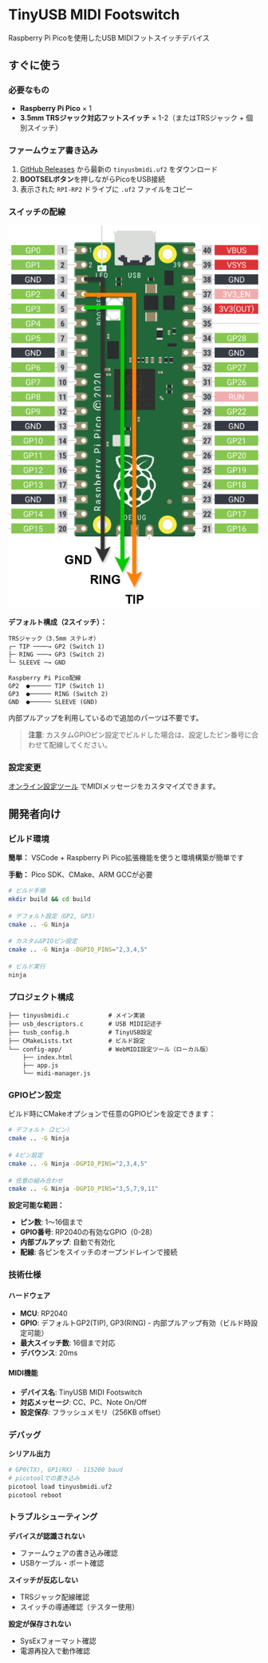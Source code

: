 # TinyUSB MIDI Footswitch

Raspberry Pi Picoを使用したUSB MIDIフットスイッチデバイス

## すぐに使う

### 必要なもの

- **Raspberry Pi Pico** × 1
- **3.5mm TRSジャック対応フットスイッチ** × 1-2（またはTRSジャック + 個別スイッチ）

### ファームウェア書き込み

1. [GitHub Releases](https://github.com/cho45/tinyusbmidi/releases) から最新の `tinyusbmidi.uf2` をダウンロード
2. **BOOTSELボタン**を押しながらPicoをUSB接続
3. 表示された `RPI-RP2` ドライブに `.uf2` ファイルをコピー

### スイッチの配線

![配線図]( ./doc/tinymidi.drawio.png )

**デフォルト構成（2スイッチ）：**
```
TRSジャック（3.5mm ステレオ）
┌─ TIP ────→ GP2 (Switch 1)
├─ RING ───→ GP3 (Switch 2)
└─ SLEEVE ─→ GND
```

```
Raspberry Pi Pico配線
GP2  ●────── TIP (Switch 1)
GP3  ●────── RING (Switch 2)  
GND  ●────── SLEEVE (GND)
```

内部プルアップを利用しているので追加のパーツは不要です。

> **注意**: カスタムGPIOピン設定でビルドした場合は、設定したピン番号に合わせて配線してください。

### 設定変更

[オンライン設定ツール](https://cho45.github.io/tinyusbmidi/) でMIDIメッセージをカスタマイズできます。

## 開発者向け

### ビルド環境

**簡単：** VSCode + Raspberry Pi Pico拡張機能を使うと環境構築が簡単です

**手動：** Pico SDK、CMake、ARM GCCが必要

```bash
# ビルド手順
mkdir build && cd build

# デフォルト設定（GP2, GP3）
cmake .. -G Ninja

# カスタムGPIOピン設定
cmake .. -G Ninja -DGPIO_PINS="2,3,4,5"

# ビルド実行
ninja
```

### プロジェクト構成

```
├── tinyusbmidi.c           # メイン実装
├── usb_descriptors.c       # USB MIDI記述子
├── tusb_config.h           # TinyUSB設定
├── CMakeLists.txt          # ビルド設定
└── config-app/             # WebMIDI設定ツール（ローカル版）
    ├── index.html
    ├── app.js
    └── midi-manager.js
```

### GPIOピン設定

ビルド時にCMakeオプションで任意のGPIOピンを設定できます：

```bash
# デフォルト（2ピン）
cmake .. -G Ninja

# 4ピン設定
cmake .. -G Ninja -DGPIO_PINS="2,3,4,5"

# 任意の組み合わせ
cmake .. -G Ninja -DGPIO_PINS="3,5,7,9,11"
```

**設定可能な範囲：**
- **ピン数**: 1〜16個まで
- **GPIO番号**: RP2040の有効なGPIO（0-28）
- **内部プルアップ**: 自動で有効化
- **配線**: 各ピンをスイッチのオープンドレインで接続

### 技術仕様

#### ハードウェア
- **MCU**: RP2040
- **GPIO**: デフォルトGP2(TIP), GP3(RING) - 内部プルアップ有効（ビルド時設定可能）
- **最大スイッチ数**: 16個まで対応
- **デバウンス**: 20ms

#### MIDI機能
- **デバイス名**: TinyUSB MIDI Footswitch
- **対応メッセージ**: CC、PC、Note On/Off
- **設定保存**: フラッシュメモリ（256KB offset）

### デバッグ

**シリアル出力**
```bash
# GP0(TX), GP1(RX) - 115200 baud
# picotoolでの書き込み
picotool load tinyusbmidi.uf2
picotool reboot
```
### トラブルシューティング

**デバイスが認識されない**
- ファームウェアの書き込み確認
- USBケーブル・ポート確認

**スイッチが反応しない**
- TRSジャック配線確認
- スイッチの導通確認（テスター使用）

**設定が保存されない**
- SysExフォーマット確認
- 電源再投入で動作確認

